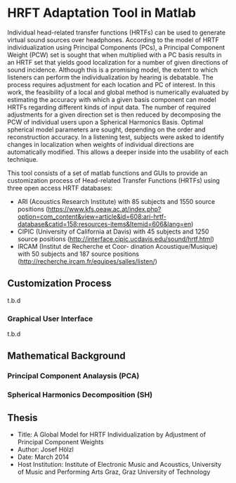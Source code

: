 HRFT Adaptation Tool in Matlab
=========================
Individual head-related transfer functions (HRTFs) can be used to generate
virtual sound sources over headphones. According to the model of
HRTF individualization using Principal Components (PCs), a Principal
Component Weight (PCW) set is sought that when multiplied with a PC
basis results in an HRTF set that yields good localization for a number of
given directions of sound incidence. Although this is a promising model,
the extent to which listeners can perform the individualization by hearing
is debatable. The process requires adjustment for each location and PC
of interest. In this work, the feasibility of a local and global method is
numerically evaluated by estimating the accuracy with which a given basis
component can model HRTFs regarding different kinds of input data. The
number of required adjustments for a given direction set is then reduced
by decomposing the PCW of individual users upon a Spherical Harmonics
Basis. Optimal spherical model parameters are sought, depending on the
order and reconstruction accuracy. In a listening test, subjects were asked
to identify changes in localization when weights of individual directions
are automatically modified. This allows a deeper inside into the usability
of each technique.

This tool consists of a set of matlab functions and GUIs to provide an customization process of Head-related Transfer Functions (HRTFs) using three open access HRTF databases:

* ARI (Acoustics Research Institute) with 85 subjects and 1550 source positions (https://www.kfs.oeaw.ac.at/index.php?option=com_content&view=article&id=608:ari-hrtf-database&catid=158:resources-items&Itemid=606&lang=en)
* CIPIC (University of California at Davis) with 45 subjects and 1250 source positions (http://interface.cipic.ucdavis.edu/sound/hrtf.html)
* IRCAM (Institut de Recherche et Coor- dination Acoustique/Musique) with 50 subjects and 187 source positions (http://recherche.ircam.fr/equipes/salles/listen/)

## Customization Process
t.b.d


### Graphical User Interface
t.b.d

## Mathematical Background 

### Principal Component Analaysis (PCA)

### Spherical Harmonics Decomposition (SH)

## Thesis
* Title: A Global Model for HRTF Individualization by Adjustment of Principal Component Weights
* Author: Josef Hölzl
* Date: March 2014
* Host Institution: Institute of Electronic Music and Acoustics, University of Music and Performing Arts Graz, Graz University of Technology


